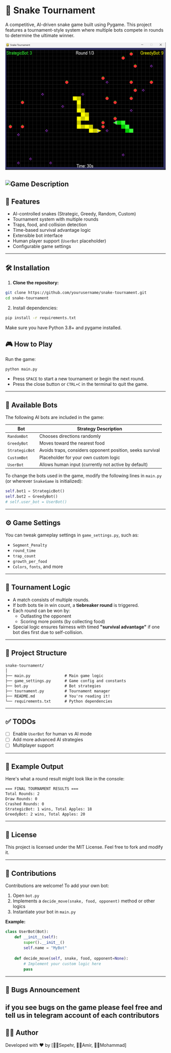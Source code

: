 # 🐍 Snake Tournament

A competitive, AI-driven snake game built using Pygame. This project features a tournament-style system where multiple bots compete in rounds to determine the ultimate winner.

![Gameplay Screenshot](assets/Screenshot.png) 

![Game Description](https://www.canva.com/design/DAGljK4FwoY/MUPUNkEUZ-6tbTE-2l5Wgg/view?utm_content=DAGljK4FwoY&utm_campaign=designshare&utm_medium=link2&utm_source=uniquelinks&utlId=h470378f78b)
---

## 🚀 Features

- AI-controlled snakes (Strategic, Greedy, Random, Custom)
- Tournament system with multiple rounds
- Traps, food, and collision detection
- Time-based survival advantage logic
- Extensible bot interface
- Human player support (`UserBot` placeholder)
- Configurable game settings

---

## 🛠️ Installation

1. **Clone the repository:**

```bash
git clone https://github.com/yourusername/snake-tournament.git
cd snake-tournament
```
2. Install dependencies:
```bash
pip install -r requirements.txt
```
Make sure you have Python 3.8+ and pygame installed.

## 🎮 How to Play

Run the game:

```bash
python main.py
```

- Press `SPACE` to start a new tournament or begin the next round.  
- Press the close button or `CTRL+C` in the terminal to quit the game.

---

## 🤖 Available Bots

The following AI bots are included in the game:

| Bot          | Strategy Description                                           |
|--------------|---------------------------------------------------------------|
| `RandomBot`  | Chooses directions randomly                                    |
| `GreedyBot`  | Moves toward the nearest food                                  |
| `StrategicBot` | Avoids traps, considers opponent position, seeks survival     |
| `CustomBot`  | Placeholder for your own custom logic                          |
| `UserBot`    | Allows human input (currently not active by default)          |

To change the bots used in the game, modify the following lines in `main.py` (or wherever `SnakeGame` is initialized):

```python
self.bot1 = StrategicBot()
self.bot2 = GreedyBot()
# self.user_bot = UserBot()
```

---

## ⚙️ Game Settings

You can tweak gameplay settings in `game_settings.py`, such as:

- `Segment_Penalty` 
- `round_time`
- `trap_count`
- `growth_per_food`
- `Colors`, `fonts`, and more

---

## 🧠 Tournament Logic

- A match consists of multiple rounds.
- If both bots tie in win count, a **tiebreaker round** is triggered.
- Each round can be won by:
  - Outlasting the opponent
  - Scoring more points (by collecting food)
- Special logic ensures fairness with timed **"survival advantage"** if one bot dies first due to self-collision.

---

## 📁 Project Structure

```
snake-tournament/
│
├── main.py               # Main game logic
├── game_settings.py      # Game config and constants
├── bot.py                # Bot strategies
├── tournament.py         # Tournament manager
├── README.md             # You're reading it!
└── requirements.txt      # Python dependencies
```

---

## ✅ TODOs

- [ ] Enable `UserBot` for human vs AI mode  
- [ ] Add more advanced AI strategies   
- [ ] Multiplayer support  

---

## 🧪 Example Output

Here's what a round result might look like in the console:

```
=== FINAL TOURNAMENT RESULTS ===
Total Rounds: 2
Draw Rounds: 0
Crashed Rounds: 0
StrategicBot: 1 wins, Total Apples: 18
GreedyBot: 2 wins, Total Apples: 20
```

---

## 📜 License

This project is licensed under the MIT License. Feel free to fork and modify it.

---

## 🙌 Contributions

Contributions are welcome! To add your own bot:

1. Open `bot.py`  
2. Implements a `decide_move(snake, food, opponent)` method or other logics
3. Instantiate your bot in `main.py`

**Example:**

```python
class UserBot(Bot):
    def __init__(self):
        super().__init__()
        self.name = "MyBot"
    
    def decide_move(self, snake, food, opponent=None):
        # Implement your custom logic here
        pass
```

---

## 🔗 Bugs Announcement
if you see bugs on the game please feel free and tell us in telegram account of each contributors 
---

## 👨‍💻 Author

Developed with ❤️ by [🧑‍💻Sepehr, 🧑‍💻Amir, 🧑‍💻Mohammad]

